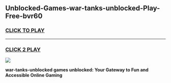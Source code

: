 
## Unblocked-Games-war-tanks-unblocked-Play-Free-bvr60
<h3>
<a href="https://premium76.site?title=war-tanks-unblocked&ref=21A">CLICK TO PLAY</a></h3>
<hr>

<h3>
<a href="https://premium76.site?title=war-tanks-unblocked&ref=21A">CLICK 2 PLAY</a>
  
</h3>

<a href="https://premium76.site?title=war-tanks-unblocked&ref=21A"><img src="https://clearcache.store/games.png"></a>


**war-tanks-unblocked games unblocked: Your Gateway to Fun and Accessible Online Gaming**
